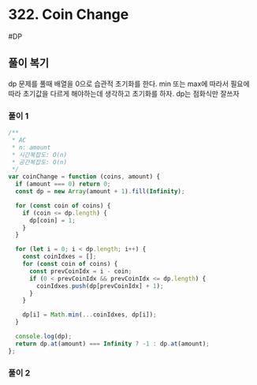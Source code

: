 # 322. Coin Change

#DP

## 풀이 복기

dp 문제를 풀때 배열을 0으로 습관적 초기화를 한다. min 또는 max에 따라서 필요에 따라 초기값을 다르게 해야하는데 생각하고 초기화를 하자.
dp는 점화식만 잘쓰자

### 풀이 1

```js
/**
 * AC
 * n: amount
 * 시간복잡도: O(n)
 * 공간복잡도: O(n)
 */
var coinChange = function (coins, amount) {
  if (amount === 0) return 0;
  const dp = new Array(amount + 1).fill(Infinity);

  for (const coin of coins) {
    if (coin <= dp.length) {
      dp[coin] = 1;
    }
  }

  for (let i = 0; i < dp.length; i++) {
    const coinIdxes = [];
    for (const coin of coins) {
      const prevCoinIdx = i - coin;
      if (0 < prevCoinIdx && prevCoinIdx <= dp.length) {
        coinIdxes.push(dp[prevCoinIdx] + 1);
      }
    }

    dp[i] = Math.min(...coinIdxes, dp[i]);
  }

  console.log(dp);
  return dp.at(amount) === Infinity ? -1 : dp.at(amount);
};
```

### 풀이 2

```js

```
